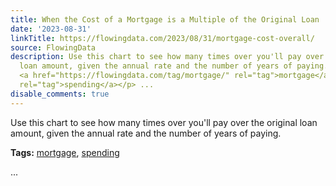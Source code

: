 ```yaml
---
title: When the Cost of a Mortgage is a Multiple of the Original Loan
date: '2023-08-31'
linkTitle: https://flowingdata.com/2023/08/31/mortgage-cost-overall/
source: FlowingData
description: Use this chart to see how many times over you'll pay over the original
  loan amount, given the annual rate and the number of years of paying.<p><strong>Tags:</strong>
  <a href="https://flowingdata.com/tag/mortgage/" rel="tag">mortgage</a>, <a href="https://flowingdata.com/tag/spending/"
  rel="tag">spending</a></p> ...
disable_comments: true
---
```

Use this chart to see how many times over you'll pay over the original loan amount, given the annual rate and the number of years of paying.<p><strong>Tags:</strong> <a href="https://flowingdata.com/tag/mortgage/" rel="tag">mortgage</a>, <a href="https://flowingdata.com/tag/spending/" rel="tag">spending</a></p> ...